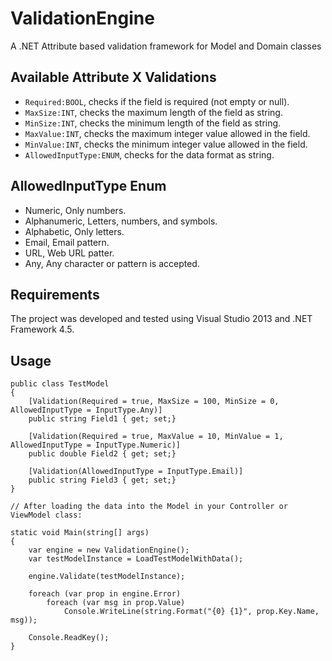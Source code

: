 # ValidationEngine

A .NET Attribute based validation framework for Model and Domain classes

## Available Attribute X Validations

- `Required:BOOL`, checks if the field is required (not empty or null).
- `MaxSize:INT`, checks the maximum length of the field as string.
- `MinSize:INT`, checks the minimum length of the field as string.
- `MaxValue:INT`, checks the maximum integer value allowed in the field.
- `MinValue:INT`, checks the minimum integer value allowed in the field.
- `AllowedInputType:ENUM`, checks for the data format as string.


## AllowedInputType Enum

- Numeric, Only numbers.
- Alphanumeric, Letters, numbers, and symbols.
- Alphabetic, Only letters.
- Email, Email pattern.
- URL, Web URL patter.
- Any, Any character or pattern is accepted.

## Requirements

The project was developed and tested using Visual Studio 2013 and .NET Framework 4.5.

## Usage

```
public class TestModel
{
    [Validation(Required = true, MaxSize = 100, MinSize = 0, AllowedInputType = InputType.Any)]
    public string Field1 { get; set;}

    [Validation(Required = true, MaxValue = 10, MinValue = 1, AllowedInputType = InputType.Numeric)]
    public double Field2 { get; set;}

    [Validation(AllowedInputType = InputType.Email)]
    public string Field3 { get; set;}
}

// After loading the data into the Model in your Controller or ViewModel class:

static void Main(string[] args)
{
    var engine = new ValidationEngine();
    var testModelInstance = LoadTestModelWithData();

    engine.Validate(testModelInstance);

    foreach (var prop in engine.Error)
        foreach (var msg in prop.Value)
            Console.WriteLine(string.Format("{0} {1}", prop.Key.Name, msg));

    Console.ReadKey();
}

```
